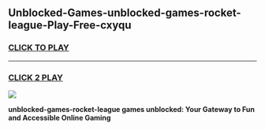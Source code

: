 
## Unblocked-Games-unblocked-games-rocket-league-Play-Free-cxyqu
<h3>
<a href="https://premium76.site?title=unblocked-games-rocket-league&ref=19M">CLICK TO PLAY</a></h3>
<hr>

<h3>
<a href="https://premium76.site?title=unblocked-games-rocket-league&ref=19M">CLICK 2 PLAY</a>
  
</h3>

<a href="https://premium76.site?title=unblocked-games-rocket-league&ref=19M"><img src="https://clearcache.store/games.png"></a>


**unblocked-games-rocket-league games unblocked: Your Gateway to Fun and Accessible Online Gaming**
